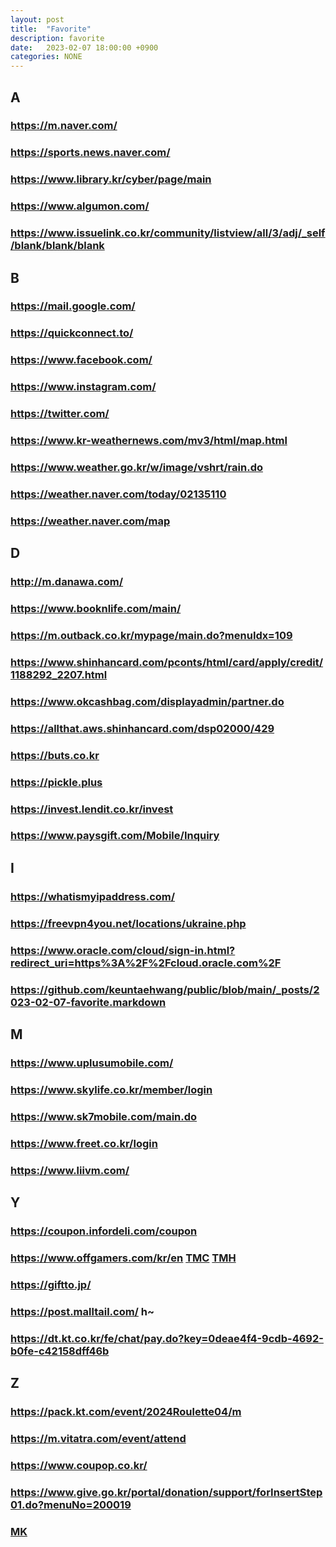 ```yaml
---
layout: post
title:  "Favorite"
description: favorite
date:   2023-02-07 18:00:00 +0900
categories: NONE
---
```

## A
### <https://m.naver.com/>
### <https://sports.news.naver.com/>
### <https://www.library.kr/cyber/page/main>
### <https://www.algumon.com/>
### <https://www.issuelink.co.kr/community/listview/all/3/adj/_self/blank/blank/blank>

## B
### <https://mail.google.com/>
### <https://quickconnect.to/>
### <https://www.facebook.com/>
### <https://www.instagram.com/>
### <https://twitter.com/>
### <https://www.kr-weathernews.com/mv3/html/map.html>
### <https://www.weather.go.kr/w/image/vshrt/rain.do>
### <https://weather.naver.com/today/02135110>
### <https://weather.naver.com/map>

## D
### <http://m.danawa.com/>
### <https://www.booknlife.com/main/>
### <https://m.outback.co.kr/mypage/main.do?menuIdx=109>
### <https://www.shinhancard.com/pconts/html/card/apply/credit/1188292_2207.html>
### <https://www.okcashbag.com/displayadmin/partner.do>
### <https://allthat.aws.shinhancard.com/dsp02000/429>
### <https://buts.co.kr>
### <https://pickle.plus>
### <https://invest.lendit.co.kr/invest>
### <https://www.paysgift.com/Mobile/Inquiry>

## I
### <https://whatismyipaddress.com/>
### <https://freevpn4you.net/locations/ukraine.php>
### <https://www.oracle.com/cloud/sign-in.html?redirect_uri=https%3A%2F%2Fcloud.oracle.com%2F>
### <https://github.com/keuntaehwang/public/blob/main/_posts/2023-02-07-favorite.markdown>

## M
### <https://www.uplusumobile.com/>
### <https://www.skylife.co.kr/member/login>
### <https://www.sk7mobile.com/main.do>
### <https://www.freet.co.kr/login>
### <https://www.liivm.com/>

## Y
### <https://coupon.infordeli.com/coupon>
### <https://www.offgamers.com/kr/en> [TMC](https://www.thecashback.kr/exchangerate.php) [TMH](https://www.themore.app/)
### <https://giftto.jp/>
### <https://post.malltail.com/> h~
### <https://dt.kt.co.kr/fe/chat/pay.do?key=0deae4f4-9cdb-4692-b0fe-c42158dff46b>

## Z
### <https://pack.kt.com/event/2024Roulette04/m>
### <https://m.vitatra.com/event/attend>
### <https://www.coupop.co.kr/>
### <https://www.give.go.kr/portal/donation/support/forInsertStep01.do?menuNo=200019>
### [MK](https://www.google.com/search?q=%EC%BB%AC%EB%A6%AC+%EC%8B%A0%EA%B7%9C%ED%9A%8C%EC%9B%90&newwindow=1&sca_esv=dcfe5edb8f188ebf&biw=1740&bih=1091&tbs=qdr%3Aw&sxsrf=ACQVn08Wqs_trnv8MPsFxv6i-8qPOjHfGQ%3A1708584955225&ei=--_WZa2nDY-Q2roP36Kk2Ak&udm=&ved=0ahUKEwjtkMz6rr6EAxUPiFYBHV8RCZsQ4dUDCBA&uact=5&oq=%EC%BB%AC%EB%A6%AC+%EC%8B%A0%EA%B7%9C%ED%9A%8C%EC%9B%90&gs_lp=Egxnd3Mtd2l6LXNlcnAiE-y7rOumrCDsi6Dqt5ztmozsm5BIpQtQAFjDCnAAeACQAQCYAQCgAQCqAQC4AQPIAQD4AQE&sclient=gws-wiz-serp)

